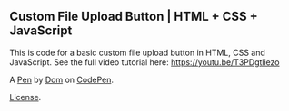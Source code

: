 Custom File Upload Button | HTML + CSS + JavaScript
---------------------------------------------------
This  is code for a basic custom file upload button in HTML, CSS and JavaScript. See the full video tutorial here:
https://youtu.be/T3PDgtliezo

A [Pen](https://codepen.io/dcode-software/pen/RerBgR) by [Dom](https://codepen.io/dcode-software) on [CodePen](https://codepen.io).

[License](https://codepen.io/dcode-software/pen/RerBgR/license).